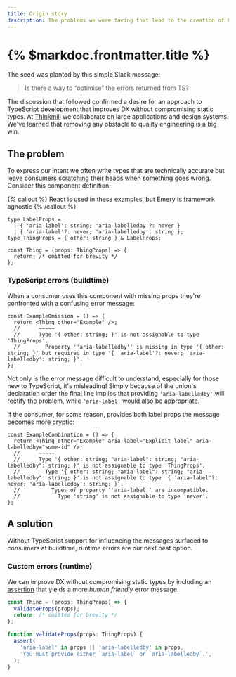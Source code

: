 ```yaml
---
title: Origin story
description: The problems we were facing that lead to the creation of Emery
---
```


# {% $markdoc.frontmatter.title %}

The seed was planted by this simple Slack message:

> Is there a way to “optimise” the errors returned from TS?

The discussion that followed confirmed a desire for an approach to TypeScript development that improves DX without compromising static types. At [Thinkmill](https://www.thinkmill.com.au/) we collaborate on large applications and design systems. We've learned that removing any obstacle to quality engineering is a big win.

## The problem

To express our intent we often write types that are technically accurate but leave consumers scratching their heads when something goes wrong. Consider this component definition:

{% callout %}
React is used in these examples, but Emery is framework agnostic
{% /callout %}

```tsx
type LabelProps =
  | { 'aria-label': string; 'aria-labelledby'?: never }
  | { 'aria-label'?: never; 'aria-labelledby': string };
type ThingProps = { other: string } & LabelProps;

const Thing = (props: ThingProps) => {
  return; /* omitted for brevity */
};
```

### TypeScript errors (buildtime)

When a consumer uses this component with missing props they're confronted with a confusing error message:

```tsx
const ExampleOmission = () => {
  return <Thing other="Example" />;
  //      ~~~~~
  //      Type '{ other: string; }' is not assignable to type 'ThingProps'.
  //        Property ''aria-labelledby'' is missing in type '{ other: string; }' but required in type '{ 'aria-label'?: never; 'aria-labelledby': string; }'.
};
```

Not only is the error message difficult to understand, especially for those new to TypeScript, it's misleading! Simply because of the union's declaration order the final line implies that providing `'aria-labelledby'` will rectify the problem, while `'aria-label'` would also be appropriate.

If the consumer, for some reason, provides both label props the message becomes more cryptic:

```tsx
const ExampleCombination = () => {
  return <Thing other="Example" aria-label="Explicit label" aria-labelledby="some-id" />;
  //      ~~~~~
  //      Type '{ other: string; "aria-label": string; "aria-labelledby": string; }' is not assignable to type 'ThingProps'.
  //        Type '{ other: string; "aria-label": string; "aria-labelledby": string; }' is not assignable to type '{ 'aria-label'?: never; 'aria-labelledby': string; }'.
  //          Types of property ''aria-label'' are incompatible.
  //            Type 'string' is not assignable to type 'never'.
};
```

## A solution

Without TypeScript support for influencing the messages surfaced to consumers at buildtime, runtime errors are our next best option.

### Custom errors (runtime)

We can improve DX without compromising static types by including an [assertion](/docs/assertions) that yields a more _human friendly_ error message.

```ts
const Thing = (props: ThingProps) => {
  validateProps(props);
  return; /* omitted for brevity */
};

function validateProps(props: ThingProps) {
  assert(
    'aria-label' in props || 'aria-labelledby' in props,
    'You must provide either `aria-label` or `aria-labelledby`.',
  );
}
```
